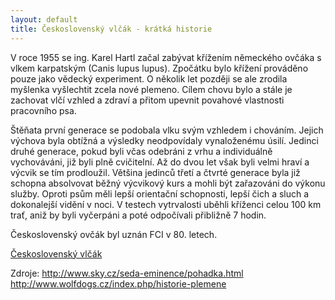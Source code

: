 ```yaml
---
layout: default
title: Československý vlčák - krátká historie
---
```

V roce 1955 se ing. Karel Hartl začal zabývat křížením německého ovčáka s vlkem karpatským (Canis lupus lupus). Zpočátku bylo křížení prováděno pouze jako vědecký experiment. O několik let později se ale zrodila myšlenka vyšlechtit zcela nové plemeno. Cílem chovu bylo a stále je zachovat vlčí vzhled a zdraví a přitom upevnit povahové vlastnosti pracovního psa.

Štěňata první generace se podobala vlku svým vzhledem i chováním. Jejich výchova byla obtížná a výsledky neodpovídaly vynaloženému úsilí. Jedinci druhé generace, pokud byli včas odebráni z vrhu a individuálně vychováváni, již byli plně cvičitelní. Až do dvou let však byli velmi hraví a výcvik se tím prodloužil. Většina jedinců třetí a čtvrté generace byla již schopna absolvovat běžný výcvikový kurs a mohli být zařazováni do výkonu služby. Oproti psům měli lepší orientační schopnosti, lepší čich a sluch a dokonalejší vidění v noci. V testech vytrvalosti uběhli kříženci celou 100 km trať, aniž by byli vyčerpáni a poté odpočívali přibližně 7 hodin.

Československý ovčák byl uznán FCI v 80. letech.

[Československý vlčák](https://www.google.cz/search?q=ceskoslovensky+vlcak&biw=1600&bih=775&source=lnms&tbm=isch&sa=X&ved=0ahUKEwi-roPV3OPMAhVHWBQKHeHiDJgQ_AUIBigB#imgrc=sk97nJtjfWku2M%3A)

Zdroje:
<http://www.sky.cz/seda-eminence/pohadka.html>
<http://www.wolfdogs.cz/index.php/historie-plemene>